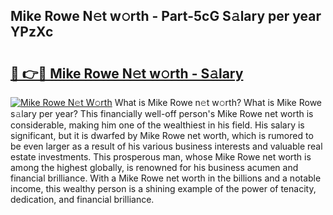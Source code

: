 ## Mike Rowe N𝚎t w𝚘rth - Part-5cG S𝚊lary per year YPzXc

# <h2><a href="http://gc2g0f.nevu.top/?p=Mike+Rowe">🔗 👉🔴 Mike Rowe N𝚎t w𝚘rth - S𝚊lary</a></h2>

[![Mike Rowe N𝚎t W𝚘rth](https://i.imgur.com/Oavwk0R.jpeg)](http://gc2g0f.nevu.top/?p=Mike+Rowe)
What is Mike Rowe n𝚎t w𝚘rth? What is Mike Rowe s𝚊lary per year?
This financially well-off person's Mike Rowe net worth is considerable, making him one of the wealthiest in his field. His salary is significant, but it is dwarfed by Mike Rowe net worth, which is rumored to be even larger as a result of his various business interests and valuable real estate investments. This prosperous man, whose Mike Rowe net worth is among the highest globally, is renowned for his business acumen and financial brilliance. With a Mike Rowe net worth in the billions and a notable income, this wealthy person is a shining example of the power of tenacity, dedication, and financial brilliance.
